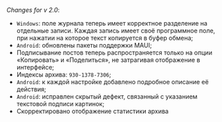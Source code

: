 _Changes for v 2.0_:
- `Windows`: поле журнала теперь имеет корректное разделение на отдельные записи. Каждая запись имеет своё программное поле, при нажатии на которое текст копируется в буфер обмена;
- `Android`: обновлены пакеты поддержки MAUI;
- Подписывание постов теперь распространяется только на опции «Копировать» и «Поделиться», не затрагивая отображение в интерфейсе;
- Индексы архива: `930-1378-7306`;
- `Android`: к каждой настройке добавлено подробное описание её действия;
- `Android`: исправлен скрытый дефект, связанный с указанием текстовой подписи картинок;
- Скорректировано отображение статистики архива
